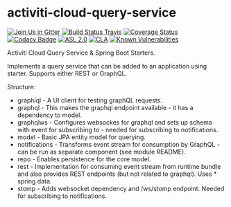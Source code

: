 # activiti-cloud-query-service 

[![Join Us in Gitter](https://badges.gitter.im/Activiti/Activiti7.svg)](https://gitter.im/Activiti/Activiti7?utm_source=badge&utm_medium=badge&utm_campaign=pr-badge&utm_content=badge)
[![Build Status Travis](https://travis-ci.org/Activiti/activiti-cloud-query-service.svg?branch=master)](https://travis-ci.org/Activiti/activiti-cloud-query-service)
[![Coverage Status](http://img.shields.io/codecov/c/github/Activiti/activiti-cloud-query-service/master.svg?maxAge=86400)](https://codecov.io/gh/Activiti/activiti-cloud-query-service)
[![Codacy Badge](https://api.codacy.com/project/badge/Grade/5ee4e6ceacda459a9bffb12e5fb4574d)](https://www.codacy.com/app/Activiti/activiti-cloud-query-service?utm_source=github.com&amp;utm_medium=referral&amp;utm_content=Activiti/activiti-cloud-query-service&amp;utm_campaign=Badge_Grade)
[![ASL 2.0](https://img.shields.io/hexpm/l/plug.svg)](https://github.com/Activiti/activiti-cloud-query-service/blob/master/LICENSE.txt)
[![CLA](https://cla-assistant.io/readme/badge/Activiti/activiti-cloud-query-service)](https://cla-assistant.io/Activiti/activiti-cloud-query-service)
[![Known Vulnerabilities](https://snyk.io/test/github/Activiti/activiti-cloud-query-service/badge.svg)](https://snyk.io/test/github/Activiti/activiti-cloud-query-service)

Activiti Cloud Query Service &amp; Spring Boot Starters.

Implements a query service that can be added to an application using starter. Supports either REST or GraphQL.

Structure:
* graphiql - A UI client for testing graphQL requests.
* graphql - This makes the graphql endpoint available - it has a dependency to model.
* graphqlws - Configures websockes for graphql and sets up schema with event for subscribing to - needed for subscribing to notifications.
* model - Basic JPA entity model for querying.
* notifications - Transforms event stream for consumption by GraphQL - can be run as separate component (see module README).
* repo - Enables persistence for the core model.
* rest - Implementation for consuming event stream from runtime bundle and also provides REST endpoints (but not related to graphql). Uses * spring data.
* stomp - Adds websocket dependency and /ws/stomp endpoint. Needed for subscribing to notifications.